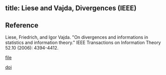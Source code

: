 title: Liese and Vajda, Divergences (IEEE)
---

## Reference

Liese, Friedrich, and Igor Vajda. "On divergences and informations in statistics and information theory." IEEE Transactions on Information Theory 52.10 (2006): 4394-4412.


[file](liese2006divergences/file.pdf)

[doi](https://doi.org/10.1109/TIT.2006.881731)




